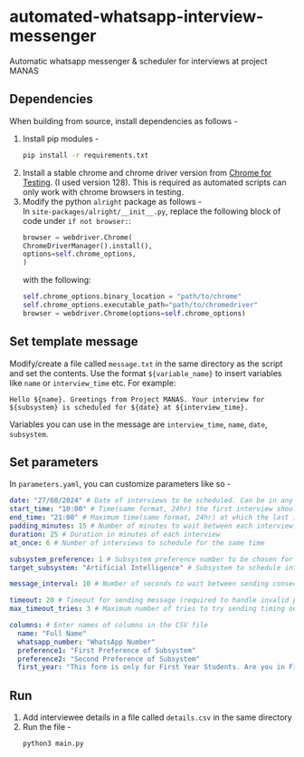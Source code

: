 # automated-whatsapp-interview-messenger
Automatic whatsapp messenger & scheduler for interviews at project MANAS

## Dependencies 
When building from source, install dependencies as follows -
1. Install pip modules - 
    ```bash
    pip install -r requirements.txt
    ```
2. Install a stable chrome and chrome driver version from [Chrome for Testing](https://googlechromelabs.github.io/chrome-for-testing/). (I used version 128). This is required as automated scripts can only work with chrome browsers in testing.
3. Modify the python `alright` package as follows - 
    \
    In `site-packages/alright/__init__.py`, replace the following block of code under ``if not browser:``:
    ```python    
    browser = webdriver.Chrome(
    ChromeDriverManager().install(),
    options=self.chrome_options,
    )
    ```
    with the following:
    ```python
    self.chrome_options.binary_location = "path/to/chrome"
    self.chrome_options.executable_path="path/to/chromedriver"
    browser = webdriver.Chrome(options=self.chrome_options)
    ```

## Set template message
Modify/create a file called `message.txt` in the same directory as the script and set the contents. Use the format ``${variable_name}`` to insert variables like ``name`` or ``interview_time`` etc. For example:
```
Hello ${name}. Greetings from Project MANAS. Your interview for ${subsystem} is scheduled for ${date} at ${interview_time}.
```
Variables you can use in the message are ``interview_time``, ``name``, ``date``, ``subsystem``.

## Set parameters
In `parameters.yaml`, you can customize parameters like so - 
```yaml
date: "27/08/2024" # Date of interviews to be scheduled. Can be in any format
start_time: "10:00" # Time(same format, 24hr) the first interview should start at
end_time: "21:00" # Maximum time(same format, 24hr) at which the last interview should end by
padding_minutes: 15 # Number of minutes to wait between each interview
duration: 25 # Duration in minutes of each interview
at_once: 6 # Number of interviews to schedule for the same time 

subsystem_preference: 1 # Subsystem preference number to be chosen for the interview.
target_subsystem: "Artificial Intelligence" # Subsystem to schedule interviews for. Set empty string("") or null for no restrictions.

message_interval: 10 # Number of seconds to wait between sending consecutive whatsapp messages

timeout: 20 # Timeout for sending message (required to handle invalid phone numbers)
max_timeout_tries: 3 # Maximum number of tries to try sending timing out messages

columns: # Enter names of columns in the CSV file
  name: "Full Name"
  whatsapp_number: "WhatsApp Number"
  preference1: "First Preference of Subsystem"
  preference2: "Second Preference of Subsystem"
  first_year: "This form is only for First Year Students. Are you in First Year?"
```

## Run
1. Add interviewee details in a file called `details.csv` in the same directory
2. Run the file - 
    ```bash
    python3 main.py
    ```